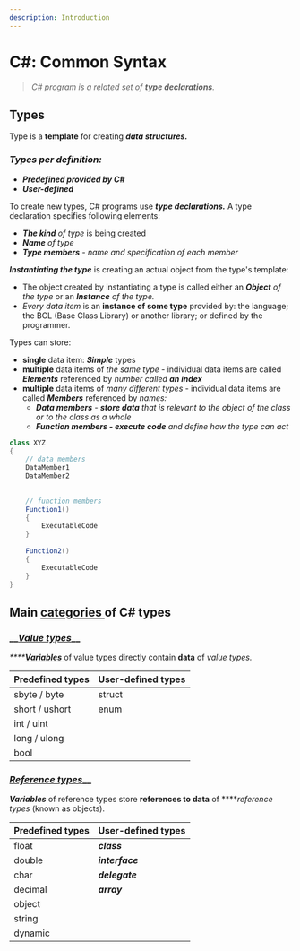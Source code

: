 ```yaml
---
description: Introduction
---
```


# C\#: Common Syntax

> _C\# program is a related set of **type declarations**._

## Types

Type is a **template** for creating _**data structures.**_  

### _Types per definition:_

* _**Predefined provided by C\#**_
* _**User-defined**_

To create new types, C\# programs use _**type declarations.**_  A type declaration specifies following elements:

* _**The kind**_ _of type_ is being created
* _**Name** of type_
* _**Type members**  - name and specification of each member_

_**Instantiating the type**_ is creating an actual object from the type's template:

* The object created by instantiating a type is called either an _**Object** of the type_ or an _**Instance** of the type._
* _Every data item_ is an **instance of some type** provided by: the language; the BCL \(Base Class Library\) or another library; or defined by the programmer.

Types can store:

* **single** data item: _**Simple**_ types
* **multiple** data items of _the same type_ - individual data items are called _**Elements**_ referenced by _number called **an index**_
* **multiple** data items of _many different types_ - individual data items are called _**Members**_ referenced by _names:_
  * _**Data members** - **store data** that is relevant to the object of the class or to the class as a whole_
  * _**Function members - execute code** and define how the type can act_

```csharp
class XYZ 
{
    // data members
    DataMember1
    DataMember2
    
    
    // function members
    Function1()
    {
        ExecutableCode
    }
    
    Function2()
    {
        ExecutableCode
    }
}
```

## Main [categories ](https://docs.microsoft.com/en-us/dotnet/csharp/tour-of-csharp/types-and-variables)of C\# types

### \_\_[_Value types_](https://docs.microsoft.com/en-us/dotnet/csharp/language-reference/builtin-types/value-types)\_\_

_\*\*\*\*_[_**Variables**_ ](variables-and-conditionals/basic-variables.md)of value types directly contain **data** of _value types._

| Predefined types | User-defined types |
| :--- | :--- |
| sbyte / byte | struct |
| short / ushort | enum |
| int / uint |  |
| long / ulong |  |
| bool |  |

### [_Reference types_](https://docs.microsoft.com/en-us/dotnet/csharp/language-reference/keywords/reference-types)\_\_

_**Variables**_ of reference types store **references to data** of ****_reference types_ \(known as objects\).

| Predefined types | User-defined types |
| :--- | :--- |
| float | _**class**_ |
| double | _**interface**_ |
| char | _**delegate**_ |
| decimal | _**array**_ |
| object  |  |
| string |  |
| dynamic |  |

